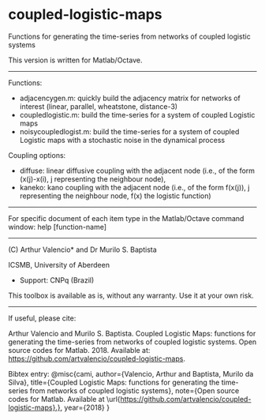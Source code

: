 # coupled-logistic-maps
Functions for generating the time-series from networks of coupled logistic systems

This version is written for Matlab/Octave.

--------------------------------
Functions:

* adjacencygen.m: quickly build the adjacency matrix for networks of interest (linear, parallel, wheatstone, distance-3)
* coupledlogistic.m:  build the time-series for a system of coupled Logistic maps
* noisycoupledlogist.m: build the time-series for a system of coupled Logistic maps with a stochastic noise in the dynamical process

Coupling options:

* diffuse: linear diffusive coupling with the adjacent node (i.e., of the form (x(j)-x(i), j representing the neighbour node),
* kaneko: kano coupling with the adjacent node (i.e., of the form f(x(j)), j representing the neighbour node, f(x) the logistic function)

---------------------------------

For specific document of each item type in the Matlab/Octave command window: help [function-name]

--------------------------------
(C) Arthur Valencio* and Dr Murilo S. Baptista

ICSMB, University of Aberdeen    

* Support: CNPq (Brazil)

This toolbox is available as is, without any warranty. Use it at your own risk.

--------------------------------

If useful, please cite:

Arthur Valencio and Murilo S. Baptista. Coupled Logistic Maps: functions for generating the time-series from networks of coupled logistic systems. Open source codes for Matlab. 2018. Available at: https://github.com/artvalencio/coupled-logistic-maps.

Bibtex entry:
@misc{cami, author={Valencio, Arthur and Baptista, Murilo da Silva}, title={Coupled Logistic Maps: functions for generating the time-series from networks of coupled logistic systems}, note={Open source codes for Matlab. Available at \url{https://github.com/artvalencio/coupled-logistic-maps}.}, year={2018} }
